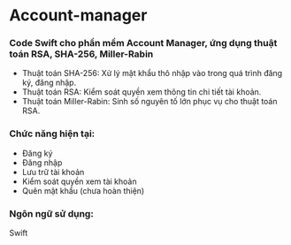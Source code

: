 # Account-manager
### Code Swift cho phần mềm Account Manager, ứng dụng thuật toán RSA, SHA-256, Miller-Rabin ###

- Thuật toán SHA-256: Xử lý mật khẩu thô nhập vào trong quá trình đăng ký, đăng nhập.
- Thuật toán RSA: Kiểm soát quyền xem thông tin chi tiết tài khoản.
- Thuật toán Miller-Rabin: Sinh số nguyên tố lớn phục vụ cho thuật toán RSA.

### Chức năng hiện tại: ###
- Đăng ký
- Đăng nhập
- Lưu trữ tài khoản
- Kiểm soát quyền xem tài khoản
- Quên mật khẩu (chưa hoàn thiện)

### Ngôn ngữ sử dụng: ###
Swift
